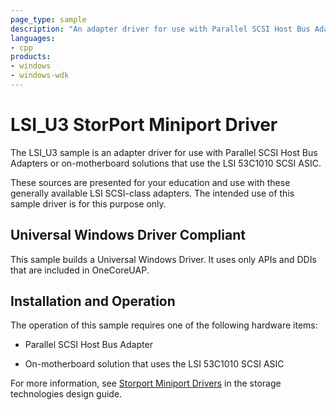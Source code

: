 ```yaml
---
page_type: sample
description: "An adapter driver for use with Parallel SCSI Host Bus Adapters or on-motherboard solutions that use the LSI 53C1010 SCSI ASIC."
languages:
- cpp
products:
- windows
- windows-wdk
---
```


# LSI\_U3 StorPort Miniport Driver

The LSI\_U3 sample is an adapter driver for use with Parallel SCSI Host Bus Adapters or on-motherboard solutions that use the LSI 53C1010 SCSI ASIC. 

These sources are presented for your education and use with these generally available LSI SCSI-class adapters. The intended use of this sample driver is for this purpose only.

## Universal Windows Driver Compliant

This sample builds a Universal Windows Driver. It uses only APIs and DDIs that are included in OneCoreUAP.

## Installation and Operation

The operation of this sample requires one of the following hardware items:

- Parallel SCSI Host Bus Adapter

- On-motherboard solution that uses the LSI 53C1010 SCSI ASIC

For more information, see [Storport Miniport Drivers](https://docs.microsoft.com/windows-hardware/drivers/storage/storport-miniport-drivers) in the storage technologies design guide.
